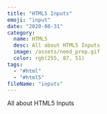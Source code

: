 ```yaml
---
title: "HTML5 Inputs"
emoji: "input"
date: "2020-08-31"
category:
  name: HTML5
  desc: All about HTML5 Inputs
  image: /assets/need_prep.gif
  color: rgb(255, 87, 51)
tags:
  - "#html"
  - "#html5"
fileName: "inputs"
---
```

All about HTML5 Inputs